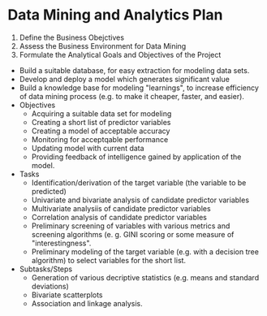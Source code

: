 # Data Mining and Analytics Plan
1. Define the Business Obejctives
2. Assess the Business Environment for Data Mining
3. Formulate the Analytical Goals and Objectives of the Project
  - Build a suitable database, for easy extraction for modeling data sets.
  - Develop and deploy a model which generates significant value
  - Build a knowledge base for modeling "learnings", to increase efficiency of data mining process (e.g. to make it cheaper, faster, and easier).
- Objectives
  - Acquiring a suitable data set for modeling
  - Creating a short list of predictor variables
  - Creating a model of acceptable accuracy
  - Monitoring for acceptqable performance
  - Updating model with current data
  - Providing feedback of intelligence gained by application of the model.
- Tasks
  - Identification/derivation of the target variable (the variable to be predicted)
  - Univariate and bivariate analysis of candidate predictor variables
  - Multivariate analysiis of candidate predictor variables
  - Correlation analysis of candidate predictor variables
  - Preliminary screening of variables with various metrics and screening algorithms (e. g. GINI scoring or some measure of "interestingness".
  - Preliminary modeling of the target variable (e.g. with a decision tree algorithm) to select variables for the short list.
- Subtasks/Steps
  - Generation of various decriptive statistics (e.g. means and standard deviations)
  - Bivariate scatterplots
  - Association and linkage analysis.
